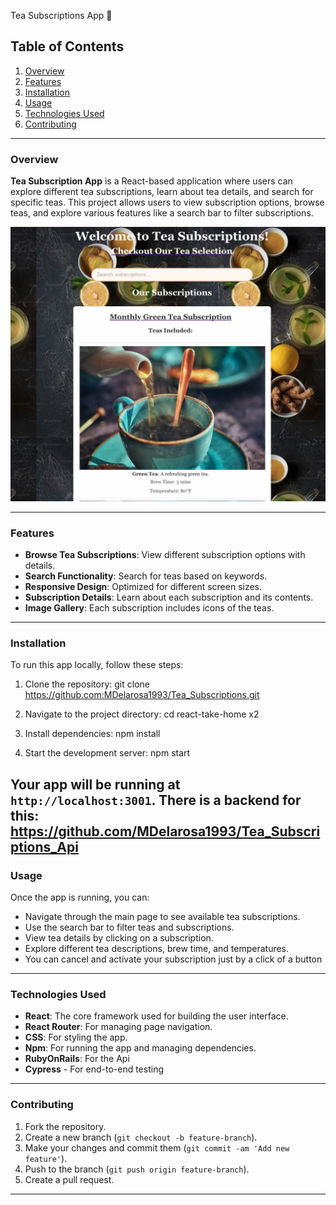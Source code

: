 Tea Subscriptions App 🍵

## Table of Contents
1. [Overview](#overview)
2. [Features](#features)
3. [Installation](#installation)
4. [Usage](#usage)
5. [Technologies Used](#technologies-used)
6. [Contributing](#contributing)

---

### Overview

**Tea Subscription App** is a React-based application where users can explore different tea subscriptions, learn about tea details, and search for specific teas. This project allows users to view subscription options, browse teas, and explore various features like a search bar to filter subscriptions.

![react-take-home-screenshot](image.png)

---

### Features

- **Browse Tea Subscriptions**: View different subscription options with details.
- **Search Functionality**: Search for teas based on keywords.
- **Responsive Design**: Optimized for different screen sizes.
- **Subscription Details**: Learn about each subscription and its contents.
- **Image Gallery**: Each subscription includes icons of the teas.

---

### Installation

To run this app locally, follow these steps:

1. Clone the repository:
   git clone https://github.com:MDelarosa1993/Tea_Subscriptions.git

2. Navigate to the project directory:
   cd react-take-home x2

3. Install dependencies:
   npm install

4. Start the development server:
   npm start
   

Your app will be running at `http://localhost:3001`.
There is a backend for this: https://github.com/MDelarosa1993/Tea_Subscriptions_Api
---

### Usage

Once the app is running, you can:

- Navigate through the main page to see available tea subscriptions.
- Use the search bar to filter teas and subscriptions.
- View tea details by clicking on a subscription.
- Explore different tea descriptions, brew time, and temperatures.
- You can cancel and activate your subscription just by a click of a button

---

### Technologies Used

- **React**: The core framework used for building the user interface.
- **React Router**: For managing page navigation.
- **CSS**: For styling the app.
- **Npm**: For running the app and managing dependencies.
- **RubyOnRails**: For the Api
- **Cypress** - For end-to-end testing

---

### Contributing

1. Fork the repository.
2. Create a new branch (`git checkout -b feature-branch`).
3. Make your changes and commit them (`git commit -am 'Add new feature'`).
4. Push to the branch (`git push origin feature-branch`).
5. Create a pull request.

---


